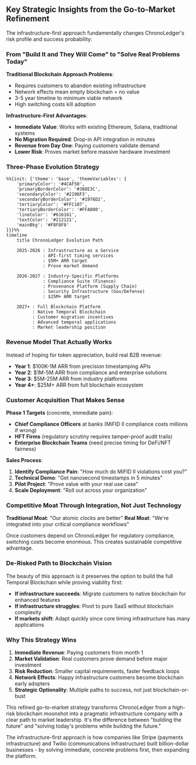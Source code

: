 ## Key Strategic Insights from the Go-to-Market Refinement

The infrastructure-first approach fundamentally changes ChronoLedger's risk profile and success probability:

### **From "Build It and They Will Come" to "Solve Real Problems Today"**

**Traditional Blockchain Approach Problems**:
- Requires customers to abandon existing infrastructure
- Network effects mean empty blockchain = no value
- 3-5 year timeline to minimum viable network
- High switching costs kill adoption

**Infrastructure-First Advantages**:
- **Immediate Value**: Works with existing Ethereum, Solana, traditional systems
- **No Migration Required**: Drop-in API integration in minutes
- **Revenue from Day One**: Paying customers validate demand
- **Lower Risk**: Proves market before massive hardware investment

### **Three-Phase Evolution Strategy**

```mermaid
%%{init: {'theme': 'base', 'themeVariables': {
    'primaryColor': '#4CAF50',
    'primaryBorderColor': '#388E3C',
    'secondaryColor': '#2196F3',
    'secondaryBorderColor': '#1976D2',
    'tertiaryColor': '#FFC107',
    'tertiaryBorderColor': '#FFA000',
    'lineColor': '#616161',
    'textColor': '#212121',
    'mainBkg': '#F8F8F8'
}}}%%
timeline
    title ChronoLedger Evolution Path
    
    2025-2026 : Infrastructure as a Service
              : API-first timing services
              : $5M+ ARR target
              : Prove market demand
    
    2026-2027 : Industry-Specific Platforms
              : Compliance Suite (Finance)
              : Provenance Platform (Supply Chain)
              : Security Infrastructure (Gov/Defense)
              : $25M+ ARR target
    
    2027+ : Full Blockchain Platform
          : Native Temporal Blockchain
          : Customer migration incentives
          : Advanced temporal applications
          : Market leadership position
```

### **Revenue Model That Actually Works**

Instead of hoping for token appreciation, build real B2B revenue:

- **Year 1**: $100K-1M ARR from precision timestamping APIs
- **Year 2**: $1M-5M ARR from compliance and enterprise solutions  
- **Year 3**: $5M-25M ARR from industry platforms
- **Year 4+**: $25M+ ARR from full blockchain ecosystem

### **Customer Acquisition That Makes Sense**

**Phase 1 Targets** (concrete, immediate pain):
- **Chief Compliance Officers** at banks (MiFID II compliance costs millions if wrong)
- **HFT Firms** (regulatory scrutiny requires tamper-proof audit trails)
- **Enterprise Blockchain Teams** (need precise timing for DeFi/NFT fairness)

**Sales Process**:
1. **Identify Compliance Pain**: "How much do MiFID II violations cost you?"
2. **Technical Demo**: "Get nanosecond timestamps in 5 minutes"
3. **Pilot Project**: "Prove value with your real use case"
4. **Scale Deployment**: "Roll out across your organization"

### **Competitive Moat Through Integration, Not Just Technology**

**Traditional Moat**: "Our atomic clocks are better"
**Real Moat**: "We're integrated into your critical compliance workflows"

Once customers depend on ChronoLedger for regulatory compliance, switching costs become enormous. This creates sustainable competitive advantage.

### **De-Risked Path to Blockchain Vision**

The beauty of this approach is it preserves the option to build the full Temporal Blockchain while proving viability first:

- **If infrastructure succeeds**: Migrate customers to native blockchain for enhanced features
- **If infrastructure struggles**: Pivot to pure SaaS without blockchain complexity
- **If markets shift**: Adapt quickly since core timing infrastructure has many applications

### **Why This Strategy Wins**

1. **Immediate Revenue**: Paying customers from month 1
2. **Market Validation**: Real customers prove demand before major investment
3. **Risk Reduction**: Smaller capital requirements, faster feedback loops
4. **Network Effects**: Happy infrastructure customers become blockchain early adopters
5. **Strategic Optionality**: Multiple paths to success, not just blockchain-or-bust

This refined go-to-market strategy transforms ChronoLedger from a high-risk blockchain moonshot into a pragmatic infrastructure company with a clear path to market leadership. It's the difference between "building the future" and "solving today's problems while building the future."

The infrastructure-first approach is how companies like Stripe (payments infrastructure) and Twilio (communications infrastructure) built billion-dollar businesses - by solving immediate, concrete problems first, then expanding the platform.
